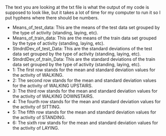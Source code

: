 The text you are looking at the txt file is what the output of my code is supposed to look like, but it takes a lot of time for my computer to run it so I put hyphens where there should be numbers.
- Means_of_test_data: This are the means of the test data set grouped by the type of activity (standing, laying, etc).
- Means_of_train_data: This are the means of the train data set grouped by the type of activity (standing, laying, etc).
- StndrdDev_of_test_Data: This are the standard deviations of the test data set grouped by the type of activity (standing, laying, etc).
- StndrdDev_of_train_Data: This are the standard deviations of the train data set grouped by the type of activity (standing, laying, etc).
- 1: The first row stands for the mean and standard deviation values for the activity of WALKING.
- 2: The second row stands for the mean and standard deviation values for the activity of WALKING UPSTAIRS.
- 3: The third row stands for the mean and standard deviation values for the activity of WALKING DOWNSTAIRS.
- 4: The fourth row stands for the mean and standard deviation values for the activity of SITTING.
- 5: The fifth row stands for the mean and standard deviation values for the activity of STANDING.
- 6: The sixth row stands for the mean and standard deviation values for the activity of LAYING.
